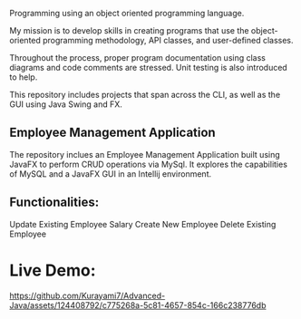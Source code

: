 Programming using an object oriented programming language. 

My mission is to develop skills in creating programs that use the object-oriented programming methodology, API classes, and user-defined classes. 

Throughout the process, proper program documentation using class diagrams and code comments are stressed. Unit testing is also introduced to help.

This repository includes projects that span across the CLI, as well as the GUI using Java Swing and FX.

## Employee Management Application
The repository inclues an Employee Management Application built using JavaFX to perform CRUD operations via MySql. It explores the capabilities of MySQL and a JavaFX GUI in an Intellij environment.

## Functionalities:
Update Existing Employee Salary
Create New Employee
Delete Existing Employee

# Live Demo:
https://github.com/Kurayami7/Advanced-Java/assets/124408792/c775268a-5c81-4657-854c-166c238776db


